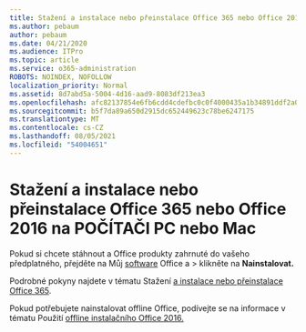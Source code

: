 ```yaml
---
title: Stažení a instalace nebo přeinstalace Office 365 nebo Office 2016 na POČÍTAČI PC nebo Mac
ms.author: pebaum
author: pebaum
ms.date: 04/21/2020
ms.audience: ITPro
ms.topic: article
ms.service: o365-administration
ROBOTS: NOINDEX, NOFOLLOW
localization_priority: Normal
ms.assetid: 8d7abd5a-5004-4d16-aad9-8083df213ea3
ms.openlocfilehash: afc82137854e6fb6cdd4cdefbc0c0f4000435a1b34891ddf2a029dcff2ceffa8
ms.sourcegitcommit: b5f7da89a650d2915dc652449623c78be6247175
ms.translationtype: MT
ms.contentlocale: cs-CZ
ms.lasthandoff: 08/05/2021
ms.locfileid: "54004651"
---
```

# <a name="download-and-install-or-reinstall-office-365-or-office-2016-on-a-pc-or-mac"></a>Stažení a instalace nebo přeinstalace Office 365 nebo Office 2016 na POČÍTAČI PC nebo Mac

Pokud si chcete stáhnout a Office produkty zahrnuté do vašeho předplatného, přejděte na Můj [software](https://portal.office.com/OLS/MySoftware.aspx) Office a \>  klikněte na **Nainstalovat.** 
  
Podrobné pokyny najdete v tématu Stažení [a instalace nebo přeinstalace Office 365](https://support.office.com/article/4414eaaf-0478-48be-9c42-23adc471665816658?wt.mc_id=O365_Admin_Alch).
  
Pokud potřebujete nainstalovat offline Office, podívejte se na informace v tématu Použití [offline instalačního Office 2016.](https://support.office.com/article/f0a85fe7-118f-41cb-a791-d59cef96ad1c?wt.mc_id=O365_Admin_Alch#OfficePlans=Office_for_business)
  


